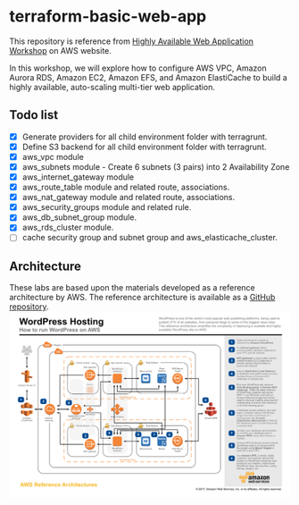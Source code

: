 # terraform-basic-web-app
This repository is reference from [Highly Available Web Application Workshop](https://ha-webapp.workshop.aws/introduction.html) on AWS website.

In this workshop, we will explore how to configure AWS VPC, Amazon Aurora RDS, Amazon EC2, Amazon EFS, and Amazon ElastiCache to build a highly available, auto-scaling multi-tier web application.

## Todo list
- [x] Generate providers for all child environment folder with terragrunt.
- [x] Define S3 backend for all child environment folder with terragrunt.
- [x] aws_vpc module
- [x] aws_subnets module - Create 6 subnets (3 pairs) into 2 Availability Zone
- [x] aws_internet_gateway module
- [x] aws_route_table module and related route, associations.
- [x] aws_nat_gateway module and related route, associations.
- [x] aws_security_groups module and related rule.
- [x] aws_db_subnet_group module.
- [x] aws_rds_cluster module.
- [ ] cache security group and subnet group and aws_elasticache_cluster.
## Architecture
These labs are based upon the materials developed as a reference architecture by AWS. The reference architecture is available as a [GitHub repository](https://github.com/aws-samples/aws-refarch-wordpress).
![](./aws-refarch-wordpress.jpeg)
